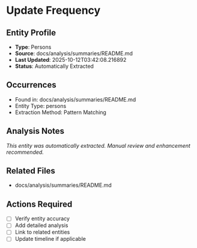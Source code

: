 # Update Frequency

## Entity Profile
- **Type**: Persons
- **Source**: docs/analysis/summaries/README.md
- **Last Updated**: 2025-10-12T03:42:08.216892
- **Status**: Automatically Extracted

## Occurrences
- Found in: docs/analysis/summaries/README.md
- Entity Type: persons
- Extraction Method: Pattern Matching

## Analysis Notes
*This entity was automatically extracted. Manual review and enhancement recommended.*

## Related Files
- docs/analysis/summaries/README.md

## Actions Required
- [ ] Verify entity accuracy
- [ ] Add detailed analysis
- [ ] Link to related entities
- [ ] Update timeline if applicable
